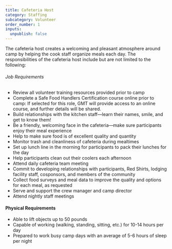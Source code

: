 ```yaml
---
title: Cafeteria Host
category: Staffing
subcategory: Volunteer
order_number: 1
inputs:
  unpublish: false
---
```

The cafeteria host creates a welcoming and pleasant atmosphere around camp by helping the cook staff organize meals each day. The responsibilities of the cafeteria host include but are not limited to the following:

###### Job Requirements

* Review all volunteer training resources provided prior to camp
* Complete a Safe Food Handlers Certification course online prior to camp: If selected for this role, GMT will provide access to an online course, and further details will be shared.
* Build relationships with the kitchen staff—learn their names, smile, and get to know them!
* Be a friendly, welcoming face in the cafeteria—make sure participants enjoy their meal experience
* Help to make sure food is of excellent quality and quantity
* Monitor trash and cleanliness of cafeteria during mealtimes
* Set up lunch line in the morning for participants to pack their lunches for the day
* Help participants clean out their coolers each afternoon
* Attend daily cafeteria team meeting
* Commit to developing relationships with participants, Red Shirts, lodging facility staff, cosponsors, and members of the community
* Collect food surveys and meal data to improve the quality and options for each meal, as requested
* Serve and support the crew manager and camp director
* Attend nightly staff meetings

#### Physical Requirements

* Able to lift objects up to 50 pounds
* Capable of working (walking, standing, sitting, etc.) for 10-14 hours per day
* Prepared to work busy camp days with an average of 5-6 hours of sleep per night